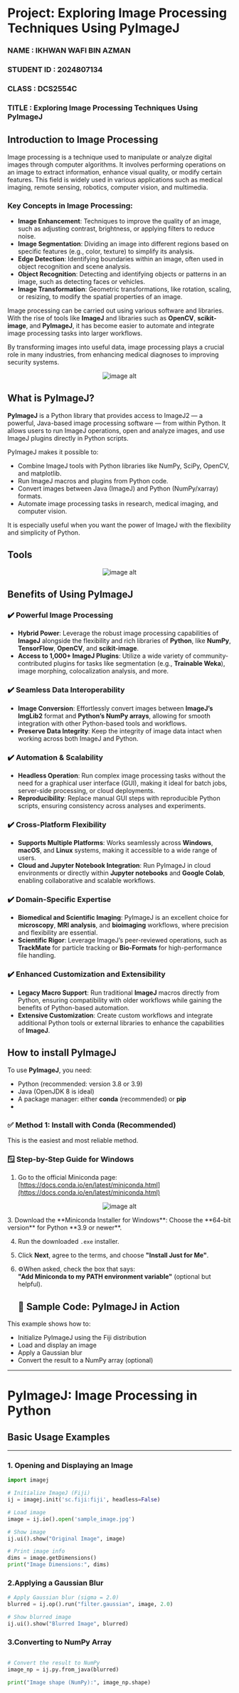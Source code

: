 # Project: Exploring Image Processing Techniques Using PyImageJ

### NAME : IKHWAN WAFI BIN AZMAN  
### **STUDENT ID : 2024807134**  
### **CLASS : DCS2554C**  
### **TITLE : Exploring Image Processing Techniques Using PyImageJ**


## Introduction to Image Processing

Image processing is a technique used to manipulate or analyze digital images through computer algorithms. It involves performing operations on an image to extract information, enhance visual quality, or modify certain features. This field is widely used in various applications such as medical imaging, remote sensing, robotics, computer vision, and multimedia.

### Key Concepts in Image Processing:
- **Image Enhancement**: Techniques to improve the quality of an image, such as adjusting contrast, brightness, or applying filters to reduce noise.
- **Image Segmentation**: Dividing an image into different regions based on specific features (e.g., color, texture) to simplify its analysis.
- **Edge Detection**: Identifying boundaries within an image, often used in object recognition and scene analysis.
- **Object Recognition**: Detecting and identifying objects or patterns in an image, such as detecting faces or vehicles.
- **Image Transformation**: Geometric transformations, like rotation, scaling, or resizing, to modify the spatial properties of an image.

Image processing can be carried out using various software and libraries. With the rise of tools like **ImageJ** and libraries such as **OpenCV**, **scikit-image**, and **PyImageJ**, it has become easier to automate and integrate image processing tasks into larger workflows.

By transforming images into useful data, image processing plays a crucial role in many industries, from enhancing medical diagnoses to improving security systems.

<p align="center">
  <img src="https://github.com/Wafiy2003/IMAGE-2/blob/0ccee1aa512a3311040718eb5b03f3e85e68f1c7/images.jpg" alt="image alt">
</p>

## What is PyImageJ?

**PyImageJ** is a Python library that provides access to ImageJ2 — a powerful, Java-based image processing software — from within Python. It allows users to run ImageJ operations, open and analyze images, and use ImageJ plugins directly in Python scripts.

PyImageJ makes it possible to:
- Combine ImageJ tools with Python libraries like NumPy, SciPy, OpenCV, and matplotlib.
- Run ImageJ macros and plugins from Python code.
- Convert images between Java (ImageJ) and Python (NumPy/xarray) formats.
- Automate image processing tasks in research, medical imaging, and computer vision.

It is especially useful when you want the power of ImageJ with the flexibility and simplicity of Python.

## Tools

<p align="center">
  <img src="https://github.com/Wafiy2003/IMAGE/blob/b55f90915f6aa46cac7f824424f7b05e31ee0f25/1268233.png" alt="image alt">
</p>

## Benefits of Using PyImageJ

### ✔️ **Powerful Image Processing**
- **Hybrid Power**: Leverage the robust image processing capabilities of **ImageJ** alongside the flexibility and rich libraries of **Python**, like **NumPy**, **TensorFlow**, **OpenCV**, and **scikit-image**.
- **Access to 1,000+ ImageJ Plugins**: Utilize a wide variety of community-contributed plugins for tasks like segmentation (e.g., **Trainable Weka**), image morphing, colocalization analysis, and more.

### ✔️ **Seamless Data Interoperability**
- **Image Conversion**: Effortlessly convert images between **ImageJ’s ImgLib2** format and **Python’s NumPy arrays**, allowing for smooth integration with other Python-based tools and workflows.
- **Preserve Data Integrity**: Keep the integrity of image data intact when working across both ImageJ and Python.

### ✔️ **Automation & Scalability**
- **Headless Operation**: Run complex image processing tasks without the need for a graphical user interface (GUI), making it ideal for batch jobs, server-side processing, or cloud deployments.
- **Reproducibility**: Replace manual GUI steps with reproducible Python scripts, ensuring consistency across analyses and experiments.

### ✔️ **Cross-Platform Flexibility**
- **Supports Multiple Platforms**: Works seamlessly across **Windows**, **macOS**, and **Linux** systems, making it accessible to a wide range of users.
- **Cloud and Jupyter Notebook Integration**: Run PyImageJ in cloud environments or directly within **Jupyter notebooks** and **Google Colab**, enabling collaborative and scalable workflows.

### ✔️ **Domain-Specific Expertise**
- **Biomedical and Scientific Imaging**: PyImageJ is an excellent choice for **microscopy**, **MRI analysis**, and **bioimaging** workflows, where precision and flexibility are essential.
- **Scientific Rigor**: Leverage ImageJ’s peer-reviewed operations, such as **TrackMate** for particle tracking or **Bio-Formats** for high-performance file handling.

### ✔️ **Enhanced Customization and Extensibility**
- **Legacy Macro Support**: Run traditional **ImageJ** macros directly from Python, ensuring compatibility with older workflows while gaining the benefits of Python-based automation.
- **Extensive Customization**: Create custom workflows and integrate additional Python tools or external libraries to enhance the capabilities of **ImageJ**.

## How to install PyImageJ

To use **PyImageJ**, you need:
- Python (recommended: version 3.8 or 3.9)
- Java (OpenJDK 8 is ideal)
- A package manager: either **conda** (recommended) or **pip**
- 
 ### ✅ Method 1: Install with Conda (Recommended)

This is the easiest and most reliable method.
### 🪟 Step-by-Step Guide for Windows

1. Go to the official Miniconda page:  
   [https://docs.conda.io/en/latest/miniconda.html](https://docs.conda.io/en/latest/miniconda.html)

<p align="center">
  <img src="https://github.com/Wafiy2003/IMAGE/blob/6f5c4dbc8e27ed56db5f6adf5e99f564d4778601/Screenshot%202025-05-01%20154418.png" alt="image alt">
</p>
3. Download the **Miniconda Installer for Windows**:  
   Choose the **64-bit version** for Python **3.9 or newer**.

4. Run the downloaded `.exe` installer.

5. Click **Next**, agree to the terms, and choose **"Install Just for Me"**.

6. ⚙When asked, check the box that says:  
   **"Add Miniconda to my PATH environment variable"** (optional but helpful).

   ## 🧪 Sample Code: PyImageJ in Action

This example shows how to:

- Initialize PyImageJ using the Fiji distribution  
- Load and display an image  
- Apply a Gaussian blur  
- Convert the result to a NumPy array (optional)

---

# PyImageJ: Image Processing in Python

## Basic Usage Examples

---

### 1. Opening and Displaying an Image

```python
import imagej

# Initialize ImageJ (Fiji)
ij = imagej.init('sc.fiji:fiji', headless=False)

# Load image
image = ij.io().open('sample_image.jpg')

# Show image
ij.ui().show("Original Image", image)

# Print image info
dims = image.getDimensions()
print("Image Dimensions:", dims)

```
### 2.Applying a Gaussian Blur
```python
# Apply Gaussian blur (sigma = 2.0)
blurred = ij.op().run("filter.gaussian", image, 2.0)

# Show blurred image
ij.ui().show("Blurred Image", blurred)
```

### 3.Converting to NumPy Array
```python

# Convert the result to NumPy
image_np = ij.py.from_java(blurred)

print("Image shape (NumPy):", image_np.shape)

```
